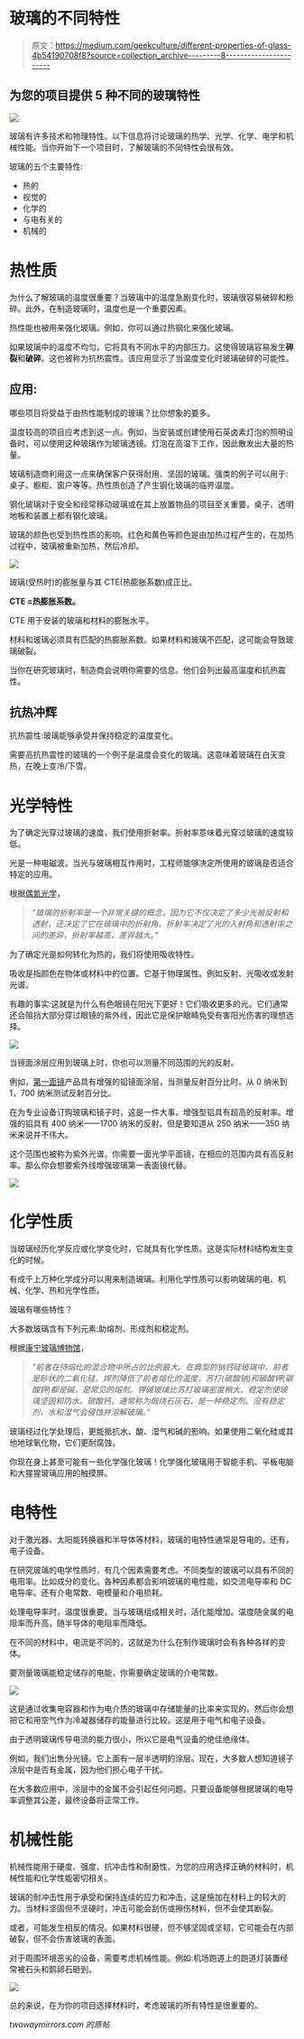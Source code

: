 # 玻璃的不同特性

> 原文：<https://medium.com/geekculture/different-properties-of-glass-4b54190708f8?source=collection_archive---------8----------------------->

## 为您的项目提供 5 种不同的玻璃特性

![](img/59553cdb1a4fc2efb8f1f22a18a7ce8c.png)

玻璃有许多技术和物理特性。以下信息将讨论玻璃的热学、光学、化学、电学和机械性能。当你开始下一个项目时，了解玻璃的不同特性会很有效。

玻璃的五个主要特性:

*   热的
*   视觉的
*   化学的
*   与电有关的
*   机械的

# 热性质

为什么了解玻璃的温度很重要？当玻璃中的温度急剧变化时，玻璃很容易破碎和粉碎。此外，在制造玻璃时，温度也是一个重要因素。

热性能也被用来强化玻璃。例如，你可以通过热钢化来强化玻璃。

如果玻璃中的温度不均匀，它将具有不同水平的内部压力。这使得玻璃容易发生**碎裂**和**破碎**。这也被称为抗热震性。该应用显示了当温度变化时玻璃破碎的可能性。

## 应用:

哪些项目将受益于由热性能制成的玻璃？比你想象的要多。

温度较高的项目应考虑到这一点。例如，当安装或创建使用石英卤素灯泡的照明设备时，可以使用这种玻璃作为玻璃透镜。灯泡在高温下工作，因此散发出大量的热量。

玻璃制造商利用这一点来确保客户获得耐用、坚固的玻璃。强类的例子可以用于:桌子、橱柜、窗户等等。热性质创造了产生钢化玻璃的临界温度。

钢化玻璃对于安全和经常移动玻璃或在其上放置物品的项目至关重要。桌子、透明地板和装置上都有钢化玻璃。

玻璃的颜色也受到热性质的影响。红色和黄色等颜色是由加热过程产生的，在加热过程中，玻璃被重新加热，然后冷却。

![](img/350afb6f2f22a8eefcb9d862bc3bb6c2.png)

玻璃(受热时)的膨胀量与其 CTE(热膨胀系数)成正比。

**CTE =热膨胀系数。**

CTE 用于安装的玻璃和材料的膨胀水平。

材料和玻璃必须具有匹配的热膨胀系数。如果材料和玻璃不匹配，这可能会导致玻璃破裂。

当你在研究玻璃时，制造商会说明你需要的信息。他们会列出最高温度和抗热震性。

## 抗热冲辉

抗热震性:玻璃能够承受并保持稳定的温度变化。

需要高抗热震性的玻璃的一个例子是温度会变化的玻璃。这意味着玻璃在白天变热，在晚上变冷/下雪。

# 光学特性

为了确定光穿过玻璃的速度，我们使用折射率。折射率意味着光穿过玻璃的速度较低。

光是一种电磁波。当光与玻璃相互作用时，工程师能够决定所使用的玻璃是否适合特定的应用。

根据[偶氮光学](https://www.azooptics.com/Article.aspx?ArticleID=1653)，

> *“玻璃的折射率是一个非常关键的概念，因为它不仅决定了多少光被反射和透射，还决定了它在玻璃中的折射角。折射率决定了光的入射角和透射率之间的差异，折射率越高，差异越大。”*

为了确定光是如何转化为热的，我们将使用吸收特性。

吸收是指颜色在物体或材料中的位置。它基于物理属性。例如反射、光吸收或发射光谱。

有趣的事实:这就是为什么有色眼镜在阳光下更好！它们吸收更多的光。它们通常还会阻挡大部分穿过眼镜的紫外线，因此它是保护眼睛免受有害阳光伤害的理想选择。

![](img/fe391e132bad39f6fb8e219dcd12644e.png)

当镜面涂层应用到玻璃上时，你也可以测量不同范围的光的反射。

例如，[第一面镜](https://www.twowaymirrors.com/first-surface-mirror/)产品具有增强的铝镜面涂层，当测量反射百分比时。从 0 纳米到 1，700 纳米测试反射百分比。

在为专业设备订购玻璃和镜子时，这是一件大事。增强型铝具有超高的反射率。增强的铝具有 400 纳米——1700 纳米的反射。但是要知道从 250 纳米——350 纳米来说并不伟大。

这个范围也被称为紫外光谱。你需要一面光学平面镜，在相应的范围内具有高反射率。那么你会想要紫外线增强玻璃第一表面镜代替。

![](img/02684b28007aff60622a3f203586f84a.png)

# 化学性质

当玻璃经历化学反应或化学变化时，它就具有化学性质。这是实际材料结构发生变化的时候。

有成千上万种化学成分可以用来制造玻璃。利用化学性质可以影响玻璃的电、机械、化学、热和光学性质。

玻璃有哪些特性？

大多数玻璃含有下列元素:助熔剂、形成剂和稳定剂。

根据[康宁玻璃博物馆](https://www.cmog.org/article/chemistry-glass#:~:text=There%20is%20no%20single%20chemical,in%20the%20form%20of%20sand.)，

> *“前者在待熔化的混合物中所占的比例最大。在典型的钠钙硅玻璃中，前者是砂状的二氧化硅。焊剂降低了前者熔化的温度。苏打(碳酸钠)和碳酸钾(碳酸钾)都是碱，是常见的熔剂。钾碱玻璃比苏打玻璃密度稍大。稳定剂使玻璃坚固和防水。碳酸钙，通常称为煅烧石灰石，是一种稳定剂。没有稳定剂，水和湿气会侵蚀并溶解玻璃。”*

玻璃经过化学处理后，更能抵抗水、酸、湿气和碱的影响。如果使用二氧化硅或其他地球氧化物，它们更耐腐蚀。

你现在身上甚至可能有一些化学强化玻璃！化学强化玻璃用于智能手机、平板电脑和大猩猩玻璃应用的触摸屏。

# 电特性

对于激光器、太阳能转换器和半导体等材料，玻璃的电特性通常是导电的。还有，电子设备。

在研究玻璃的电学性质时，有几个因素需要考虑。不同类型的玻璃可以具有不同的电阻率。比如成分的变化。各种因素都会影响玻璃的电性能，如交流电导率和 DC 电导率。还有介电常数、电模量和介电损耗。

处理电导率时，温度很重要。当与玻璃组成相关时，活化能增加。温度随金属的电阻率而升高，随半导体的电阻率而降低。

在不同的材料中，电流是不同的，这就是为什么在制作玻璃时会有各种各样的变体。

要测量玻璃能稳定储存的电能，你需要确定玻璃的介电常数。

![](img/89f7c5c14858493d5272eeea3375e0d9.png)

这是通过收集电容器和作为电介质的玻璃中存储能量的比率来实现的。然后你会想把它和用空气作为冷凝器储存的能量进行比较。这是用于电气和电子设备。

由于透明玻璃传导电流的能力很小，所以它是电气设备的绝佳绝缘体。

例如，我们出售分光镜。它上面有一层半透明的涂层。现在，大多数人想知道镜子涂层中是否有金属，因为他们担心电子干扰。

在大多数应用中，涂层中的金属不会引起任何问题。只要设备能够根据玻璃的电导率调整其公差，最终设备将正常工作。

# 机械性能

机械性能用于硬度、强度、抗冲击性和耐磨性。为您的应用选择正确的材料时，机械性能和化学性能密切相关。

玻璃的耐冲击性用于承受和保持连续的应力和冲击，这是施加在材料上的较大的力。当材料坚固但不坚硬时，冲击可能会刮伤或擦伤材料，但不会使其断裂。

或者，可能发生相反的情况。如果材料很硬，但不够坚固或坚韧，它可能会在内部破裂，但不会伤害玻璃的表面。

对于周围环境恶劣的设备，需要考虑机械性能。例如:机场跑道上的跑道灯装置经常被石头和鹅卵石砸到。

![](img/fcad562f7ff51ab16640529ddc7ca370.png)

总的来说，在为你的项目选择材料时，考虑玻璃的所有特性是很重要的。

*twowaymirrors.com 的原帖*